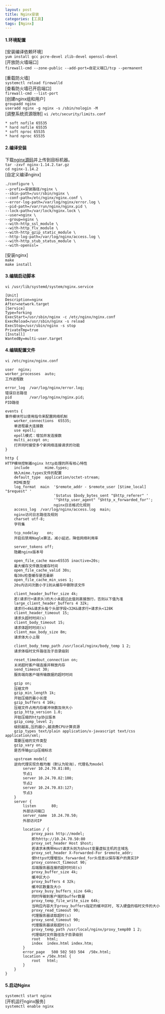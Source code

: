 ```yaml
---
layout: post
title: Nginx安装
categories: [工具]
tags: [Nginx]
---
```

#### 1.环境配置
[安装编译依赖环境]  
`yum install gcc pcre-devel zlib-devel openssl-devel`  
[开放防火墙端口]  
`firewall-cmd --zone-public --add-port=自定义端口/tcp --permanent`  
<!-- more -->
[重载防火墙]  
`systemctl reload firewalld`  
[查看防火墙已开启端口]  
`firewall-cmd --list-port`  
[创建nginx组和用户]  
`groupadd nginx`  
`useradd nginx -g nginx -s /sbin/nologin -M`  
[调整系统资源限制]
`vi /etc/security/limits.conf`  
```
* soft nofile 65535 
* hard nofile 65535
* soft nproc 65535
* hard nproc 65535
```
#### 2.编译安装
下载[nginx源码](http://nginx.org/en/download.html)并上传到目标机器。  
`tar -zxvf nginx-1.14.2.tar.gz`  
`cd nginx-1.14.2`  
[自定义编译nginx]  
```
./configure \
--prefix=安装路径/nginx \
--sbin-path=/usr/sbin/nginx \
--conf-path=/etc/nginx/nginx.conf \
--error-log-path=/var/log/nginx/error.log \
--pid-path=/var/run/nginx/nginx.pid \
--lock-path=/var/lock/nginx.lock \
--user=nginx \
--group=nginx \
--with-http_ssl_module \
--with-http_flv_module \
--with-http_gzip_static_module \
--http-log-path=/var/log/nginx/access.log \
--with-http_stub_status_module \
--with-openssl=
```
[安装nginx]  
`make`  
`make install`  
#### 3.编辑启动脚本
`vi /usr/lib/systemd/system/nginx.service`  
```
[Unit]
Description=nginx
After=network.target
[Service]
Type=forking
ExecStart=/usr/sbin/nginx -c /etc/nginx/nginx.conf
ExecReload=/usr/sbin/nginx -s reload
ExecStop=/usr/sbin/nginx -s stop
PrivateTmp=true
[Install]
WantedBy=multi-user.target 
```
#### 4.编辑配置文件
`vi /etc/nginx/nginx.conf`  
```
user  nginx;
worker_processes  auto;
工作进程数

error_log  /var/log/nginx/error.log;
错误日志路径
pid        /var/log/nginx/nginx.pid;
PID路径

events {
事件模块可以使用指令来配置网络机制
    worker_connections  65535;
    单进程最大连接数
    use epoll;
    epoll模式：增加并发连接数
    multi_accept on;
    打开同时接受多个新网络连接请求的功能
}

http {
HTTP模块控制着nginx http处理的所有核心特性
    include       mime.types;
    纳入mime.types文件的配置
    default_type  application/octet-stream;
    MIME类型
    log_format  main  '$remote_addr - $remote_user [$time_local] "$request" '
                      '$status $body_bytes_sent "$http_referer" '
                      '"$http_user_agent" "$http_x_forwarded_for"';
                      nginx日志格式化规则
    access_log  /var/log/nginx/access.log  main;
    nginx访问日志路径及规则
    charset utf-8;
    字符集

    tcp_nodelay    on;
    开启后禁用Nagle算法，减小延迟，降低网络利用率
    
    server_tokens off;
    隐藏nginx版本号
    
    open_file_cache max=65535 inactive=20s;
    最大缓存文件数及缓存时间
    open_file_cache_valid 30s;
    每30s检查缓存是否最新
    open_file_cache_min_uses 1;
    20s内访问次数小于1则从缓存中删除该文件
    
    client_header_buffer_size 4k;
    若(请求行+请求头)的大小未超过此值则直接放行，否则以下值为准
    large_client_header_buffers 4 32k;
    请求行<4k&请求头每个头部字段<32K&请求行+请求头<128K
    client_header_timeout 15;
    请求头超时时间(s)
    client_body_timeout 15;
    请求体超时时间(s)
    client_max_body_size 8m;
    请求体大小上限
    
    client_body_temp_path /usr/local/nginx/body_temp 1 2;
    请求体临时文件路径及子目录级别
    
    reset_timedout_connection on;
    关闭超时客户端连接并释放内存
    send_timeout 30;
    服务端向客户端传输数据的超时时间
    
    gzip on;
    压缩文件
    gzip_min_length 1k;
    开始压缩的最小长度
    gzip_buffers 4 16k;
    压缩文件占用内存缓冲块数及块大小
    gzip_http_version 1.0;
    开始压缩的http协议版本
    gzip_comp_level 2;
    级别越高,压的越小,越浪费CPU计算资源
    gzip_types text/plain application/x-javascript text/css application/xml;
    需要压缩的文件类型
    gzip_vary on;
    是否传输gzip压缩标志
    
    upstream model{
    逆向代理实现负载均衡（默认为轮询），代理名为model
        server 10.24.70.81:80;
        节点1
        server 10.24.70.82:100;
        节点2
        server 10.24.70.83:127;
        节点3
    }
    server {
        listen       80;
        外部访问端口
        server_name  10.24.70.50;
        外部访问IP

        location / {
            proxy_pass http://model;
            即为http://10.24.70.50:80
            proxy_set_header Host $host;
            若请求未携带Host请求头则为$host变量虚拟主机的主域名
            proxy_set_header X-Forwarded-For $remote_addr;
            使https代理增加x_forwarded_for头信息以保存客户的真实IP
            proxy_connect_timeout 90;
            后端服务器连接的超时时间(s)
            proxy_buffer_size 4k;
            缓冲区大小
            proxy_buffers 4 32k;
            缓冲区数量及大小
            proxy_busy_buffers_size 64k;
            同时传输到客户端的buffer数量
            proxy_temp_file_write_size 64k;
            当响应内容大于proxy_buffers指定的缓冲区时, 写入硬盘的临时文件的大小
            proxy_read_timeout 90;
            代理服务器读取超时(s)
            proxy_send_timeout 90;
            代理服务器读取超时(s)
            proxy_temp_path /usr/local/nginx/proxy_temp80 1 2;
            代理临时文件路径及子目录级别
            root   html;
            index  index.html index.htm;
        }
        error_page   500 502 503 504  /50x.html;
        location = /50x.html {
            root   html;
        }
    }
}
```
#### 5.启动Nginx
`systemctl start nginx`  
[开机运行nginx服务]  
`systemctl enable nginx`
